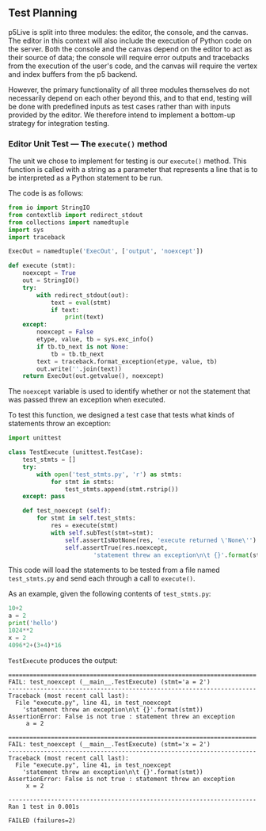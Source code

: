 ## Test Planning

p5Live is split into three modules: the editor, the console, and the canvas.
The editor in this context will also include the execution of Python code on the server.
Both the console and the canvas depend on the editor to act as their source of data; the console will require error outputs and tracebacks from the execution of the user's code, and the canvas will require the vertex and index buffers from the p5 backend.

However, the primary functionality of all three modules themselves do not necessarily depend on each other beyond this, and to that end, testing will be done with predefined inputs as test cases rather than with inputs provided by the editor.
We therefore intend to implement a bottom-up strategy for integration testing.

### Editor Unit Test &mdash; The `execute()` method

The unit we chose to implement for testing is our `execute()` method.
This function is called with a string as a parameter that represents a line that is to be interpreted as a Python statement to be run.

The code is as follows:
```python
from io import StringIO
from contextlib import redirect_stdout
from collections import namedtuple
import sys
import traceback

ExecOut = namedtuple('ExecOut', ['output', 'noexcept'])

def execute (stmt):
    noexcept = True
    out = StringIO()
    try:
        with redirect_stdout(out):
            text = eval(stmt)
            if text:
                print(text)
    except:
        noexcept = False
        etype, value, tb = sys.exc_info()
        if tb.tb_next is not None:
            tb = tb.tb_next
        text = traceback.format_exception(etype, value, tb)
        out.write(''.join(text))
    return ExecOut(out.getvalue(), noexcept)
```
The `noexcept` variable is used to identify whether or not the statement that was passed threw an exception when executed.

To test this function, we designed a test case that tests what kinds of statements throw an exception:
```python
import unittest

class TestExecute (unittest.TestCase):
    test_stmts = []
    try:
        with open('test_stmts.py', 'r') as stmts:
            for stmt in stmts:
                test_stmts.append(stmt.rstrip())
    except: pass

    def test_noexcept (self):
        for stmt in self.test_stmts:
            res = execute(stmt)
            with self.subTest(stmt=stmt):
                self.assertIsNotNone(res, 'execute returned \'None\'')
                self.assertTrue(res.noexcept,
                        'statement threw an exception\n\t {}'.format(stmt))
```
This code will load the statements to be tested from a file named `test_stmts.py` and send each through a call to `execute()`.

As an example, given the following contents of `test_stmts.py`:
```python
10+2
a = 2
print('hello')
1024**2
x = 2
4096*2+(3+4)*16
```
`TestExecute` produces the output:
```
======================================================================
FAIL: test_noexcept (__main__.TestExecute) (stmt='a = 2')
----------------------------------------------------------------------
Traceback (most recent call last):
  File "execute.py", line 41, in test_noexcept
    'statement threw an exception\n\t {}'.format(stmt))
AssertionError: False is not true : statement threw an exception
     a = 2

======================================================================
FAIL: test_noexcept (__main__.TestExecute) (stmt='x = 2')
----------------------------------------------------------------------
Traceback (most recent call last):
  File "execute.py", line 41, in test_noexcept
    'statement threw an exception\n\t {}'.format(stmt))
AssertionError: False is not true : statement threw an exception
     x = 2

----------------------------------------------------------------------
Ran 1 test in 0.001s

FAILED (failures=2)
```
